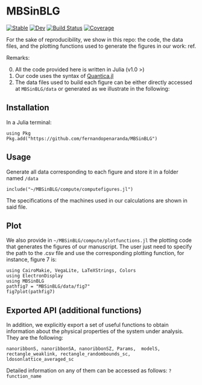 # MBSinBLG

[![Stable](https://img.shields.io/badge/docs-stable-blue.svg)](https://fernandopenaranda.github.io/MBSinBLG.jl/stable)
[![Dev](https://img.shields.io/badge/docs-dev-blue.svg)](https://fernandopenaranda.github.io/MBSinBLG.jl/dev)
[![Build Status](https://github.com/fernandopenaranda/MBSinBLG.jl/actions/workflows/CI.yml/badge.svg?branch=main)](https://github.com/fernandopenaranda/MBSinBLG.jl/actions/workflows/CI.yml?query=branch%3Amain)
[![Coverage](https://codecov.io/gh/fernandopenaranda/MBSinBLG.jl/branch/main/graph/badge.svg)](https://codecov.io/gh/fernandopenaranda/MBSinBLG.jl)

For the sake of reproducibility, we show in this repo: the code, the data files, and the plotting functions used to generate the figures in our work: ref.

Remarks:  

0. All the code provided here is written in Julia (v1.0 >)
1. Our code uses the syntax of [Quantica.jl](https://github.com/pablosanjose/Quantica)
2. The data files used to build each figure can be either directly accessed at `MBSinBLG/data` or generated as we illustrate in the following:

## Installation

In a Julia terminal: 
```
using Pkg
Pkg.add("https://github.com/fernandopenaranda/MBSinBLG")
```

## Usage

Generate all data corresponding to each figure and store it in a folder named `/data`
```
include("~/MBSinBLG/compute/computefigures.jl")
```
The specifications of the machines used in our calculations are shown in said file.

## Plot

We also provide in `~/MBSinBLG/compute/plotfunctions.jl` the plotting code that generates the figures of our manuscript.
The user just need to specify the path to the .csv file and use the corresponding plotting function, for instance, figure 7 is:
```
using CairoMakie, VegaLite, LaTeXStrings, Colors
using ElectronDisplay
using MBSinBLG
pathfig7 = "MBSinBLG/data/fig7"
fig7plot(pathfig7)

```

## Exported API (additional functions)

In addition, we explicitly export a set of useful functions to obtain information about the physical properties of the system under analysis.
They are the following:
```
nanoribbonS, nanoribbonSA, nanoribbonSZ, Params,  modelS, rectangle_weaklink, rectangle_randombounds_sc, ldosonlattice_averaged_sc
```
Detailed information on any of them can be accessed as follows: `?function_name`


